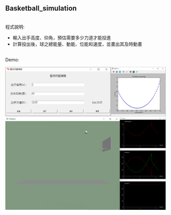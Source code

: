 ## Basketball_simulation

</br>程式說明:
* 輸入出手高度、仰角，預估需要多少力道才能投進
* 計算投出後，球之總能量、動能、位能和速度，並畫出其及時動畫

</br>Demo:
>
![image](./README/README1.png)
![image](./README/README2.png)
